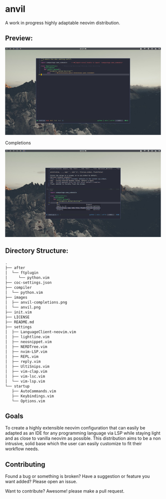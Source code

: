 # anvil
A work in progress highly adaptable neovim distribution.

## Preview:
![anvil preview](/images/anvil.png?raw=true "anvil preview")

Completions

![anvil completions preview](/images/anvil-completions.png?raw=true "anvil completions preview")

## Directory Structure:
```
.
├── after
│  └── ftplugin
│     └── python.vim
├── coc-settings.json
├── compiler
│  └── python.vim
├── images
│  ├── anvil-completions.png
│  └── anvil.png
├── init.vim
├── LICENSE
├── README.md
├── settings
│  ├── LanguageClient-neovim.vim
│  ├── lightline.vim
│  ├── neosnippet.vim
│  ├── NERDTree.vim
│  ├── nvim-LSP.vim
│  ├── REPL.vim
│  ├── reply.vim
│  ├── UltiSnips.vim
│  ├── vim-clap.vim
│  ├── vim-lsc.vim
│  └── vim-lsp.vim
└── startup
   ├── AutoCommands.vim
   ├── Keybindings.vim
   └── Options.vim
```
## Goals

To create a highly extensible neovim configuration that can easily be adapted as an IDE for any programming language via LSP while staying light and as close to vanilla neovim as possible. This distribution aims to be a non intrusive, solid base which the user can easily customize to fit their workflow needs.

## Contributing
Found a bug or something is broken?
Have a suggestion or feature you want added?
Please open an issue.

Want to contribute? Awesome! please make a pull request.
